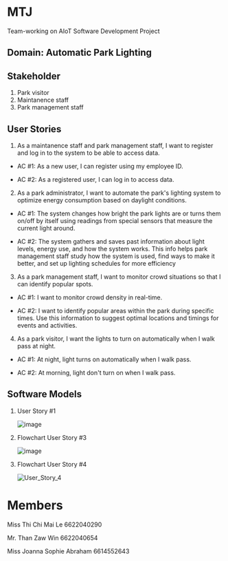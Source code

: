 # MTJ
Team-working on AIoT Software Development Project

## Domain: Automatic Park Lighting 
## Stakeholder
1. Park visitor
2. Maintanence staff
3. Park management staff

## User Stories
1. As a maintanence staff and park management staff, I want to register and log in to the system to be able to access data.
   
- AC #1: As a new user, I can register using my employee ID.
  
- AC #2: As a registered user, I can log in to access data.
     
2. As a park administrator, I want to automate the park's lighting system to optimize energy consumption based on daylight conditions.

- AC #1: The system changes how bright the park lights are or turns them on/off by itself using readings from special sensors that measure the current light around.
  
- AC #2: The system gathers and saves past information about light levels, energy use, and how the system works. This info helps park management staff study how the system is used, find ways to make it better, and set up lighting schedules for more efficiency

3. As a park management staff, I want to monitor crowd situations so that I can identify popular spots.
   
- AC #1: I want to monitor crowd density in real-time.
  
- AC #2: I want to identify popular areas within the park during specific times. Use this information to suggest optimal locations and timings for events and activities.

4. As a park visitor, I want the lights to turn on automatically when I walk pass at night.

- AC #1: At night, light turns on automatically when I walk pass.
   
- AC #2: At morning, light don't turn on when I walk pass.

## Software Models
1. User Story #1
   
   ![image](https://github.com/CHIMAI-A/MTJ/assets/156741445/a5623cf4-77b5-4f01-b30c-6daed82a087b)
   
3. Flowchart User Story #3
   
   ![image](https://github.com/CHIMAI-A/MTJ/assets/146721485/9c3f926c-f44d-46f1-a8c0-0c3a15625d4a)
   
4. Flowchart User Story #4

   ![User_Story_4](https://github.com/CHIMAI-A/MTJ/assets/156741445/841a4843-6372-4bc3-a60f-ce9500fee399)


# Members
Miss Thi Chi Mai Le 6622040290

Mr.  Than Zaw Win 6622040654

Miss Joanna Sophie Abraham 6614552643
